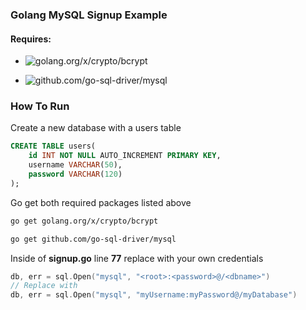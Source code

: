 ### Golang MySQL Signup Example 

#### Requires: 

* ![golang.org/x/crypto/bcrypt](https://godoc.org/golang.org/x/crypto/bcrypt)

* ![github.com/go-sql-driver/mysql](https://github.com/go-sql-driver/mysql)

### How To Run 

Create a new database with a users table 

```sql
CREATE TABLE users(
    id INT NOT NULL AUTO_INCREMENT PRIMARY KEY,
    username VARCHAR(50),
    password VARCHAR(120)
);
```

Go get both required packages listed above 

```bash
go get golang.org/x/crypto/bcrypt

go get github.com/go-sql-driver/mysql
```

Inside of **signup.go** line **77** replace <example> with your own credentials

```go
db, err = sql.Open("mysql", "<root>:<password>@/<dbname>")
// Replace with 
db, err = sql.Open("mysql", "myUsername:myPassword@/myDatabase")
```








